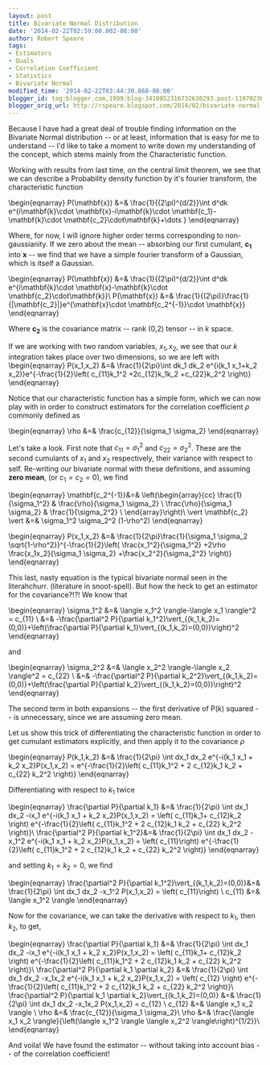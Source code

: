 ```yaml
---
layout: post
title: Bivariate Normal Distribution
date: '2014-02-22T02:59:00.002-08:00'
author: Robert Speare
tags:
- Estimators
- Quals
- Correlation Coefficient
- Statistics
- Bivariate Normal
modified_time: '2014-02-22T03:44:30.868-08:00'
blogger_id: tag:blogger.com,1999:blog-3410852316732630293.post-1197023685414123087
blogger_orig_url: http://rspeare.blogspot.com/2014/02/bivariate-normal-distribution.html
---
```


<div dir="ltr" style="text-align: left;" trbidi="on">Because I have had a 
great deal of trouble finding information on the Bivariate Normal distribution 
-- or at least, information that is easy for me to understand -- I'd like to 
take a moment to write down my understanding of the concept, which stems 
mainly from the Characteristic function. 

Working with results from last time, on the central limit theorem, we see that 
we can describe a Probability density function by it's fourier transform, the 
characteristic function 

\begin{eqnarray} 
P(\mathbf{x}) &amp;=&amp; \frac{1}{(2\pi)^{d/2}}\int d^dk e^{i\mathbf{k}\cdot 
\mathbf{x}-i\mathbf{k}\cdot \mathbf{c_1}-\mathbf{k}\cdot 
\mathbf{c_2}\cdot\mathbf{k}+\dots } 
\end{eqnarray} 

Where, for now, I will ignore higher order terms corresponding to 
non-gaussianity. If we zero about the mean -- absorbing our first cumulant, 
$\mathbf{c_1}$ into $\mathbf{x}$ -- we find that we have a simple fourier 
transform of a Gaussian, which is itself a Gaussian. 

\begin{eqnarray} 
P(\mathbf{x}) &amp;=&amp; \frac{1}{(2\pi)^{d/2}}\int d^dk e^{i\mathbf{k}\cdot 
\mathbf{x}-\mathbf{k}\cdot \mathbf{c_2}\cdot\mathbf{k}}\\ 
P(\mathbf{x}) &amp;=&amp; 
\frac{1}{(2\pi)}\frac{1}{|\mathbf{c_2}|}e^{\mathbf{x}\cdot 
\mathbf{c_2^{-1}}\cdot \mathbf{x}} 
\end{eqnarray} 

Where $\mathbf{c_2}$ is the covariance matrix -- rank (0,2) tensor -- in $k$ 
space. 

If we are working with two random variables, $x_1,x_2$, we see that our $k$ 
integration takes place over two dimensions, so we are left with 
\begin{eqnarray} 
P(x_1,x_2) &amp;=&amp; \frac{1}{2\pi}\int dk_1 dk_2 e^{i(k_1 x_1+k_2 
x_2)}e^{-\frac{1}{2}\left( c_{11}k_1^2 +2c_{12}k_1k_2 +c_{22}k_2^2 \right)} 
\end{eqnarray} 

Notice that our characteristic function has a simple form, which we can now 
play with in order to construct estimators for the correlation coefficient 
$\rho$ commonly defined as 

\begin{eqnarray} 
\rho &amp;=&amp; \frac{c_{12}}{\sigma_1 \sigma_2} 
\end{eqnarray} 

Let's take a look. First note that $c_{11}=\sigma_1^2$ and 
$c_{22}=\sigma_2^2$. These are the second cumulants of $x_1$ and $x_2$ 
respectively, their variance with respect to self. Re-writing our bivariate 
normal with these definitions, and assuming **zero mean**, (or $c_1=c_2=0$), 
we find 

\begin{eqnarray} 
\mathbf{c_2^{-1}}&amp;=&amp; \left(\begin{array}{cc} 
 \frac{1}{\sigma_1^2} &amp; \frac{\rho}{\sigma_1 \sigma_2} \\ 
 \frac{\rho}{\sigma_1 \sigma_2} &amp; \frac{1}{\sigma_2^2} \\ 
\end{array}\right)\\ 
\vert \mathbf{c_2} \vert &amp;=&amp; \sigma_1^2 \sigma_2^2 (1-\rho^2) 
\end{eqnarray} 

\begin{eqnarray} 
P(x_1,x_2) &amp;=&amp; \frac{1}{2\pi}\frac{1}{\sigma_1 \sigma_2 
\sqrt{1-\rho^2}}^{-\frac{1}{2}\left( \frac{x_1^2}{\sigma_1^2} +2\rho 
\frac{x_1x_2}{\sigma_1 \sigma_2} +\frac{x_2^2}{\sigma_2^2} \right)} 
\end{eqnarray} 

This last, nasty equation is the typical bivariate normal seen in the 
literahchurr. (literature in snoot-spell). But how the heck to get an 
estimator for the covariance?!?! We know that 

\begin{eqnarray} 
\sigma_1^2 &amp;=&amp; \langle x_1^2 \rangle-\langle x_1 \rangle^2 = c_{11} \\ 
&amp;=&amp; -\frac{\partial^2 P}{\partial 
k_1^2}\vert_{(k_1,k_2)=(0,0)}+\left(\frac{\partial P}{\partial 
k_1}\vert_{(k_1,k_2)=(0,0)}\right)^2 
\end{eqnarray} 

and 

\begin{eqnarray} 
\sigma_2^2 &amp;=&amp; \langle x_2^2 \rangle-\langle x_2 \rangle^2 = c_{22} \\ 
&amp;=&amp; -\frac{\partial^2 P}{\partial 
k_2^2}\vert_{(k_1,k_2)=(0,0)}+\left(\frac{\partial P}{\partial 
k_2}\vert_{(k_1,k_2)=(0,0)}\right)^2 
\end{eqnarray} 

The second term in both expansions -- the first derivative of P(k) squared -- 
is unnecessary, since we are assuming zero mean. 

Let us show this trick of differentiating the characteristic function in order 
to get cumulant estimators explicitly, and then apply it to the covariance 
$\rho$ 

\begin{eqnarray} 
P(k_1,k_2) &amp;=&amp; \frac{1}{2\pi} \int dx_1 dx_2 e^{-i(k_1 x_1 + k_2 
x_2}P(x_1,x_2) = e^{-\frac{1}{2}\left( c_{11}k_1^2 + 2 c_{12}k_1 k_2 + c_{22} 
k_2^2 \right)} 
\end{eqnarray} 

Differentiating with respect to $k_1$ twice 

\begin{eqnarray} 
\frac{\partial P}{\partial k_1} &amp;=&amp; \frac{1}{2\pi} \int dx_1 dx_2 
-ix_1 e^{-i(k_1 x_1 + k_2 x_2}P(x_1,x_2) = \left( c_{11}k_1+ c_{12}k_2 \right) 
e^{-\frac{1}{2}\left( c_{11}k_1^2 + 2 c_{12}k_1 k_2 + c_{22} k_2^2 \right)}\\ 
\frac{\partial^2 P}{\partial k_1^2}&amp;=&amp; \frac{1}{2\pi} \int dx_1 dx_2 
-x_1^2 e^{-i(k_1 x_1 + k_2 x_2}P(x_1,x_2) = \left( c_{11}\right) 
e^{-\frac{1}{2}\left( c_{11}k_1^2 + 2 c_{12}k_1 k_2 + c_{22} k_2^2 \right)} 
\end{eqnarray} 

and setting $k_1=k_2=0$, we find 

\begin{eqnarray} 
\frac{\partial^2 P}{\partial k_1^2}\vert_{(k_1,k_2)=(0,0)}&amp;=&amp; 
\frac{1}{2\pi} \int dx_1 dx_2 -x_1^2 P(x_1,x_2) = \left( c_{11}\right) \\ 
c_{11} &amp;=&amp; \langle x_1^2 \rangle 
\end{eqnarray} 

Now for the covariance, we can take the derivative with respect to $k_1$, then 
$k_2$, to get, 

\begin{eqnarray} 
\frac{\partial P}{\partial k_1} &amp;=&amp; \frac{1}{2\pi} \int dx_1 dx_2 
-ix_1 e^{-i(k_1 x_1 + k_2 x_2}P(x_1,x_2) = \left( c_{11}k_1+ c_{12}k_2 \right) 
e^{-\frac{1}{2}\left( c_{11}k_1^2 + 2 c_{12}k_1 k_2 + c_{22} k_2^2 \right)}\\ 
\frac{\partial^2 P}{\partial k_1 \partial k_2} &amp;=&amp; \frac{1}{2\pi} \int 
dx_1 dx_2 -x_1x_2 e^{-i(k_1 x_1 + k_2 x_2}P(x_1,x_2) = \left( c_{12} \right) 
e^{-\frac{1}{2}\left( c_{11}k_1^2 + 2 c_{12}k_1 k_2 + c_{22} k_2^2 \right)}\\ 
\frac{\partial^2 P}{\partial k_1 \partial k_2}\vert_{(k_1,k_2)=(0,0)} 
&amp;=&amp; \frac{1}{2\pi} \int dx_1 dx_2 -x_1x_2 P(x_1,x_2) = c_{12} \\ 
c_{12} &amp;=&amp; \langle x_1 x_2 \rangle \\ 
\rho &amp;=&amp; \frac{c_{12}}{\sigma_1 \sigma_2}\\ 
\rho &amp;=&amp; \frac{\langle x_1 x_2 \rangle}{\left(\langle x_1^2 \rangle 
\langle x_2^2 \rangle\right)^{1/2}}\\ 
\end{eqnarray} 

And voila! We have found the estimator -- without taking into account bias -- 
of the correlation coefficient! 